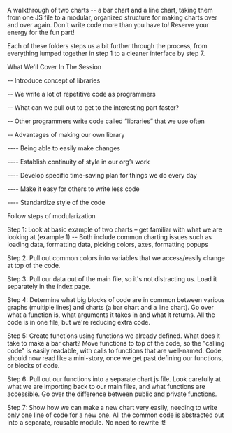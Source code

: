 A walkthrough of two charts -- a bar chart and a line chart, taking them from one JS file to a modular, organized structure for making charts over and over again. Don't write code more than you have to! Reserve your energy for the fun part!

Each of these folders steps us a bit further through the process, from everything lumped together in step 1 to a cleaner interface by step 7.

What We'll Cover In The Session

-- Introduce concept of libraries

-- We write a lot of repetitive code as programmers

-- What can we pull out to get to the interesting part faster?

-- Other programmers write code called “libraries” that we use often

-- Advantages of making our own library

---- Being able to easily make changes

---- Establish continuity of style in our org’s work

---- Develop specific time-saving plan for things we do every day

---- Make it easy for others to write less code

---- Standardize style of the code

Follow steps of modularization

Step 1: Look at basic example of two charts – get familiar with what we are looking at (example 1)
-- Both include common charting issues such as loading data, formatting data, picking colors, axes, formatting popups

Step 2: Pull out common colors into variables that we access/easily change at top of the code.

Step 3: Pull our data out of the main file, so it's not distracting us. Load it separately in the index page.

Step 4: Determine what big blocks of code are in common between various graphs (multiple lines) and charts (a bar chart and a line chart). Go over what a function is, what arguments it takes in and what it returns. All the code is in one file, but we're reducing extra code.

Step 5: Create functions using functions we already defined. What does it take to make a bar chart? Move functions to top of the code, so the "calling code" is easily readable, with calls to functions that are well-named. Code should now read like a mini-story, once we get past defining our functions, or blocks of code.

Step 6: Pull out our functions into a separate chart.js file. Look carefully at what we are importing back to our main files, and what functions are accessible. Go over the difference between public and private functions.

Step 7: Show how we can make a new chart very easily, needing to write only one line of code for a new one. All the common code is abstracted out into a separate, reusable module. No need to rewrite it!
